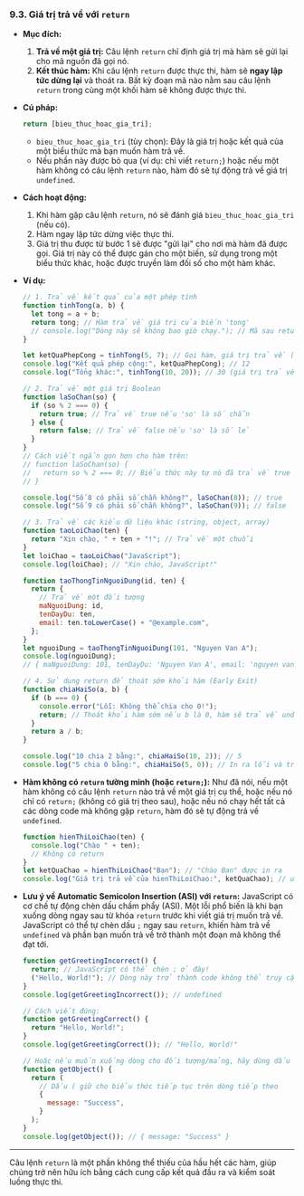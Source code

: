 ### **9.3. Giá trị trả về với `return`**

- **Mục đích:**

  1. **Trả về một giá trị:** Câu lệnh `return` chỉ định giá trị mà hàm sẽ gửi lại cho mã nguồn đã gọi nó.
  2. **Kết thúc hàm:** Khi câu lệnh `return` được thực thi, hàm sẽ **ngay lập tức dừng lại** và thoát ra. Bất kỳ đoạn mã nào nằm sau câu lệnh `return` trong cùng một khối hàm sẽ không được thực thi.

- **Cú pháp:**

  ```javascript
  return [bieu_thuc_hoac_gia_tri];
  ```

  - `bieu_thuc_hoac_gia_tri` (tùy chọn): Đây là giá trị hoặc kết quả của một biểu thức mà bạn muốn hàm trả về.
  - Nếu phần này được bỏ qua (ví dụ: chỉ viết `return;`) hoặc nếu một hàm không có câu lệnh `return` nào, hàm đó sẽ tự động trả về giá trị `undefined`.

- **Cách hoạt động:**

  1. Khi hàm gặp câu lệnh `return`, nó sẽ đánh giá `bieu_thuc_hoac_gia_tri` (nếu có).
  2. Hàm ngay lập tức dừng việc thực thi.
  3. Giá trị thu được từ bước 1 sẽ được "gửi lại" cho nơi mà hàm đã được gọi. Giá trị này có thể được gán cho một biến, sử dụng trong một biểu thức khác, hoặc được truyền làm đối số cho một hàm khác.

- **Ví dụ:**

  ```javascript
  // 1. Trả về kết quả của một phép tính
  function tinhTong(a, b) {
    let tong = a + b;
    return tong; // Hàm trả về giá trị của biến 'tong'
    // console.log("Dòng này sẽ không bao giờ chạy."); // Mã sau return không được thực thi
  }

  let ketQuaPhepCong = tinhTong(5, 7); // Gọi hàm, giá trị trả về (12) được gán cho ketQuaPhepCong
  console.log("Kết quả phép cộng:", ketQuaPhepCong); // 12
  console.log("Tổng khác:", tinhTong(10, 20)); // 30 (giá trị trả về được dùng trực tiếp)

  // 2. Trả về một giá trị Boolean
  function laSoChan(so) {
    if (so % 2 === 0) {
      return true; // Trả về true nếu 'so' là số chẵn
    } else {
      return false; // Trả về false nếu 'so' là số lẻ
    }
  }
  // Cách viết ngắn gọn hơn cho hàm trên:
  // function laSoChan(so) {
  //   return so % 2 === 0; // Biểu thức này tự nó đã trả về true hoặc false
  // }

  console.log("Số 8 có phải số chẵn không?", laSoChan(8)); // true
  console.log("Số 9 có phải số chẵn không?", laSoChan(9)); // false

  // 3. Trả về các kiểu dữ liệu khác (string, object, array)
  function taoLoiChao(ten) {
    return "Xin chào, " + ten + "!"; // Trả về một chuỗi
  }
  let loiChao = taoLoiChao("JavaScript");
  console.log(loiChao); // "Xin chào, JavaScript!"

  function taoThongTinNguoiDung(id, ten) {
    return {
      // Trả về một đối tượng
      maNguoiDung: id,
      tenDayDu: ten,
      email: ten.toLowerCase() + "@example.com",
    };
  }
  let nguoiDung = taoThongTinNguoiDung(101, "Nguyen Van A");
  console.log(nguoiDung);
  // { maNguoiDung: 101, tenDayDu: 'Nguyen Van A', email: 'nguyen van a@example.com' }

  // 4. Sử dụng return để thoát sớm khỏi hàm (Early Exit)
  function chiaHaiSo(a, b) {
    if (b === 0) {
      console.error("Lỗi: Không thể chia cho 0!");
      return; // Thoát khỏi hàm sớm nếu b là 0, hàm sẽ trả về undefined
    }
    return a / b;
  }

  console.log("10 chia 2 bằng:", chiaHaiSo(10, 2)); // 5
  console.log("5 chia 0 bằng:", chiaHaiSo(5, 0)); // In ra lỗi và trả về undefined
  ```

- **Hàm không có `return` tường minh (hoặc `return;`):**
  Như đã nói, nếu một hàm không có câu lệnh `return` nào trả về một giá trị cụ thể, hoặc nếu nó chỉ có `return;` (không có giá trị theo sau), hoặc nếu nó chạy hết tất cả các dòng code mà không gặp `return`, hàm đó sẽ tự động trả về `undefined`.

  ```javascript
  function hienThiLoiChao(ten) {
    console.log("Chào " + ten);
    // Không có return
  }
  let ketQuaChao = hienThiLoiChao("Bạn"); // "Chào Bạn" được in ra
  console.log("Giá trị trả về của hienThiLoiChao:", ketQuaChao); // undefined
  ```

- **Lưu ý về Automatic Semicolon Insertion (ASI) với `return`:**
  JavaScript có cơ chế tự động chèn dấu chấm phẩy (ASI). Một lỗi phổ biến là khi bạn xuống dòng ngay sau từ khóa `return` trước khi viết giá trị muốn trả về. JavaScript có thể tự chèn dấu `;` ngay sau `return`, khiến hàm trả về `undefined` và phần bạn muốn trả về trở thành một đoạn mã không thể đạt tới.

  ```javascript
  function getGreetingIncorrect() {
    return; // JavaScript có thể chèn ; ở đây!
    ("Hello, World!"); // Dòng này trở thành code không thể truy cập
  }
  console.log(getGreetingIncorrect()); // undefined

  // Cách viết đúng:
  function getGreetingCorrect() {
    return "Hello, World!";
  }
  console.log(getGreetingCorrect()); // "Hello, World!"

  // Hoặc nếu muốn xuống dòng cho đối tượng/mảng, hãy dùng dấu ngoặc đơn:
  function getObject() {
    return (
      // Dấu ( giữ cho biểu thức tiếp tục trên dòng tiếp theo
      {
        message: "Success",
      }
    );
  }
  console.log(getObject()); // { message: "Success" }
  ```

---

Câu lệnh `return` là một phần không thể thiếu của hầu hết các hàm, giúp chúng trở nên hữu ích bằng cách cung cấp kết quả đầu ra và kiểm soát luồng thực thi.
